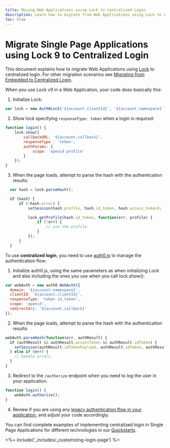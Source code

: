 ```yaml
---
title: Moving Web Applications using Lock to Centralized Login 
description: Learn how to migrate from Web Applications using Lock to Centralized Login
toc: true
---
```

# Migrate Single Page Applications using Lock 9 to Centralized Login

This document explains how to migrate Web Applications using [Lock](/libraries/lock) to centralized login. For other migration scenarios see [Migrating from Embedded to Centralized Login](/guides/login/migration-embedded-centralized).

When you use Lock v9 in a Web Application, your code does basically this:

1. Initialize Lock:

```js
var lock = new Auth0Lock('${account.clientId}', '${account.namespace}');
```

2. Show lock specifying `responseType: token` when a login is required:

```js
function login() {
    lock.show({
        callbackURL: '${account.callback}',
        responseType : 'token',
        authParams: {
            scope: 'openid profile'
        }
    });
}
```

3. When the page loads, attempt to parse the hash with the authentication results:

```js
  var hash = lock.parseHash();

  if (hash) {
      if (!hash.error) {
          setSession(hash.profile, hash.id_token, hash.access_token);

          lock.getProfile(hash.id_token, function(err, profile) {
              if (!err) {
                  // use the profile
              }
          });
      }
  }
```

To use **centralized login**, you need to use [auth0.js](/libraries/auth0js) to manage the authentication flow:

1. Initialize auth0.js, using the same parameters as when initializing Lock and also including the ones you use when you call lock.show():

```js
var webAuth = new auth0.WebAuth({
  domain: '${account.namespace}',
  clientID: '${account.clientId}',
  responseType: 'token id_token',
  scope: 'openid',
  redirectUri: '${account.callback}'
});
```

2. When the page loads, attempt to parse the hash with the authentication results:

```js
webAuth.parseHash(function(err, authResult) {
  if (authResult && authResult.accessToken && authResult.idToken) {
    setSession(authResult.idTokenPayload, authResult.idToken, authResult.accessToken);
  } else if (err) {
    // handle errors
  }
}
```

3. Redirect to the `/authorize` endpoint when you need to log the user in your application.

```js
function login() {
    webAuth.authorize();
}
```

4. Review if you are using any [legacy authentication flow in your application]((libraries/lock/v11/migration-legacy-flows)), and adjust your code accordingly.

You can find complete examples of implementing centralized login in Single Page Applications for different technologies in our [Quickstarts](/quickstart/spa).

<%= include('_includes/_customizing-login-page') %>
